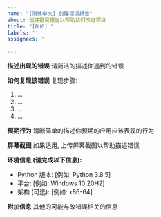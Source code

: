 ```yaml
---
name: "[简体中文] 创建错误报告"
about: 创建错误报告以帮助我们改进项目
title: "[BUG] "
labels: ''
assignees: ''

---
```


<!-- 请务必在上方文本框处 [BUG] 后填入清晰明了的标题 -->

**描述出现的错误**
请简洁的描述你遇到的错误

**如何复现该错误**
复现步骤:
1. ...
2. ...
3. ...
4. ...

**预期行为**
清晰简单的描述你预期的应用应该表现的行为

**屏幕截图**
如果适用, 上传屏幕截图以帮助描述错误

**环境信息 (请完成以下信息):**
 - Python 版本: [例如: Python 3.8.5]
 - 平台: [例如: Windows 10 20H2]
 - 架构 (可选): [例如: x86-64]

**附加信息**
其他的可能与改错误相关的信息
